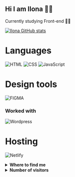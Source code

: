 ## Hi I am Ilona 👋🏼
Currently studying Front-end 👩‍💻

[![Ilona GitHub stats](https://github-readme-stats.vercel.app/api?username=Ilona-front-end&include_all_commits=true)](https://github.com/Ilona-front-end)

# Languages

![HTML](https://img.shields.io/badge/html-%23E34F26.svg?style=for-the-badge&logo=html&logoColor=white)
![CSS](https://img.shields.io/badge/css-%231572B6.svg?style=for-the-badge&logo=css&logoColor=white)
![JavaScript](https://img.shields.io/badge/javascript-%23323330.svg?style=for-the-badge&logo=javascript&logoColor=%23F7DF1E)

# Design tools
![FIGMA](https://img.shields.io/badge/FIGMA-ff69b4.svg?style=for-the-badge&logo=figma&logoColor=white)

### Worked with
![Wordpress](https://img.shields.io/badge/-Wordpress-black?style=for-the-badge&logo=wordpress&logoColor=blue)

# Hosting
![Netlify](https://img.shields.io/badge/netlify-%23000000.svg?style=for-the-badge&logo=netlify&logoColor=#00C7B7)

<details>
  <summary><b>Where to find me</b></summary>
  <a href="mailto:ilona.raugalaite@stud.noroff.no" target="_blank">
    <img src=https://img.shields.io/badge/Outlook-D14836?style=for-the-badge&logo=outlook&logoColor=white />
  </a>
</details>

<details>
  <summary><b>Number of visitors</b></summary>
  
![Visitor Badge](https://visitor-badge.laobi.icu/badge?page_id=Ilona-front-end)
</details>




